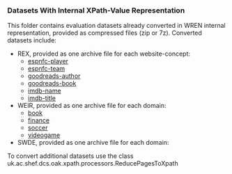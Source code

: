 
### Datasets With Internal XPath-Value Representation ###

This folder contains evaluation datasets already converted in WREN internal representation, provided as compressed files (zip or 7z).
Converted datasets include:
- REX, provided as one archive file for each website-concept:
  * [espnfc-player](./WEIR/espnfc-player-index.7z)
  * [espnfc-team](./WEIR/espnfc-team-index-new.7z)
  * [goodreads-author](./WEIR/goodreads-author-index.7z)
  * [goodreads-book](./WEIR/goodreads-book-index.7z)
  * [imdb-name](./WEIR/imdb-name-index.7z)
  * [imdb-title](./WEIR/imdb-title-index.7z)
- WEIR, provided as one archive file for each domain:
  * [book](./WEIR/book.zip)
  * [finance](./WEIR/finance.zip)
  * [soccer](./WEIR/soccer.zip)
  * [videogame](./WEIR/videogame.7z)
- SWDE, provided as one archive file for each domain:


To convert additional datasets use the class uk.ac.shef.dcs.oak.xpath.processors.ReducePagesToXpath
